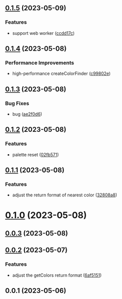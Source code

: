 ## [0.1.5](https://github.com/qq15725/modern-palette/compare/v0.1.4...v0.1.5) (2023-05-09)


### Features

* support web worker ([ccdd17c](https://github.com/qq15725/modern-palette/commit/ccdd17c2501ac176d30c785edabf9ef2ceb38379))



## [0.1.4](https://github.com/qq15725/modern-palette/compare/v0.1.3...v0.1.4) (2023-05-08)


### Performance Improvements

* high-performance createColorFinder ([c99802e](https://github.com/qq15725/modern-palette/commit/c99802ee9eddb49eac41716981df24b14e4a8aa0))



## [0.1.3](https://github.com/qq15725/modern-palette/compare/v0.1.2...v0.1.3) (2023-05-08)


### Bug Fixes

* bug ([ae2f0d6](https://github.com/qq15725/modern-palette/commit/ae2f0d609ddd37db9bcf704510db94a1418b983f))



## [0.1.2](https://github.com/qq15725/modern-palette/compare/v0.1.1...v0.1.2) (2023-05-08)


### Features

* palette reset ([02fb571](https://github.com/qq15725/modern-palette/commit/02fb571a5aa8c5dba77561e873ab2f0d119f6bec))



## [0.1.1](https://github.com/qq15725/modern-palette/compare/v0.1.0...v0.1.1) (2023-05-08)


### Features

* adjust the return format of nearest color ([32808a8](https://github.com/qq15725/modern-palette/commit/32808a8bf90cf85a289693b7101a9d1fce9835c0))



# [0.1.0](https://github.com/qq15725/modern-palette/compare/v0.0.3...v0.1.0) (2023-05-08)



## [0.0.3](https://github.com/qq15725/modern-palette/compare/v0.0.2...v0.0.3) (2023-05-08)



## [0.0.2](https://github.com/qq15725/modern-palette/compare/v0.0.1...v0.0.2) (2023-05-07)


### Features

* adjust the getColors return format ([6af5151](https://github.com/qq15725/modern-palette/commit/6af5151bfab51218de3fa034f4fc886c20c2f8e6))



## 0.0.1 (2023-05-06)



